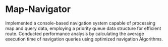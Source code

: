 # Map-Navigator
Implemented a console-based navigation system capable of processing map and query data, employing a priority queue data structure for efficient route. Conducted performance analysis by calculating the average execution time of navigation queries using optimized navigation Algorithms.
